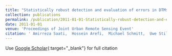 ```yaml
---
title: "Statistically robust detection and evaluation of errors in DTMs"
collection: publications
permalink: /publication/2011-01-01-Statistically-robust-detection-and-evaluation-of-errors-in-DTMs
date: 2011-01-01
venue: 'Proceedings of Joint Urban Remote Sensing Event'
citation: ' Amirreza Saati,  Hossein Arefi,  Michael Schmitt,  Uwe Stilla, &quot;Statistically robust detection and evaluation of errors in DTMs.&quot; Proceedings of Joint Urban Remote Sensing Event, 2011.'
---
```

Use [Google Scholar](https://scholar.google.com/scholar?q=Statistically+robust+detection+and+evaluation+of+errors+in+DTMs){:target="_blank"} for full citation